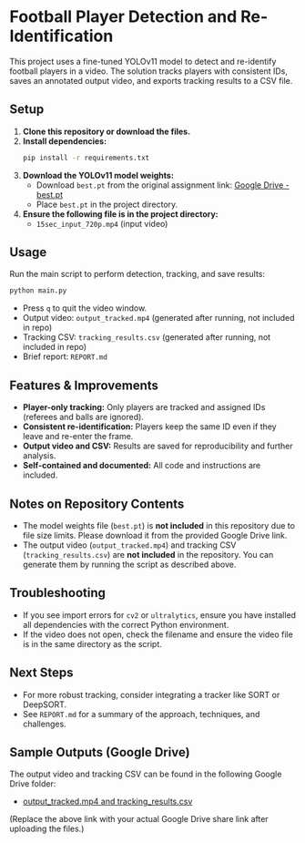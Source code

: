 # Football Player Detection and Re-Identification

This project uses a fine-tuned YOLOv11 model to detect and re-identify football players in a video. The solution tracks players with consistent IDs, saves an annotated output video, and exports tracking results to a CSV file.

## Setup

1. **Clone this repository or download the files.**
2. **Install dependencies:**
   ```bash
   pip install -r requirements.txt
   ```
3. **Download the YOLOv11 model weights:**
   - Download `best.pt` from the original assignment link: [Google Drive - best.pt](https://drive.google.com/file/d/1-5f0SHOSB9UXvP_enOoZNAMScrePVcMD/view)
   - Place `best.pt` in the project directory.
4. **Ensure the following file is in the project directory:**
   - `15sec_input_720p.mp4` (input video)

## Usage

Run the main script to perform detection, tracking, and save results:
```bash
python main.py
```
- Press `q` to quit the video window.
- Output video: `output_tracked.mp4` (generated after running, not included in repo)
- Tracking CSV: `tracking_results.csv` (generated after running, not included in repo)
- Brief report: `REPORT.md`

## Features & Improvements
- **Player-only tracking:** Only players are tracked and assigned IDs (referees and balls are ignored).
- **Consistent re-identification:** Players keep the same ID even if they leave and re-enter the frame.
- **Output video and CSV:** Results are saved for reproducibility and further analysis.
- **Self-contained and documented:** All code and instructions are included.

## Notes on Repository Contents
- The model weights file (`best.pt`) is **not included** in this repository due to file size limits. Please download it from the provided Google Drive link.
- The output video (`output_tracked.mp4`) and tracking CSV (`tracking_results.csv`) are **not included** in the repository. You can generate them by running the script as described above.

## Troubleshooting
- If you see import errors for `cv2` or `ultralytics`, ensure you have installed all dependencies with the correct Python environment.
- If the video does not open, check the filename and ensure the video file is in the same directory as the script.

## Next Steps
- For more robust tracking, consider integrating a tracker like SORT or DeepSORT.
- See `REPORT.md` for a summary of the approach, techniques, and challenges.

## Sample Outputs (Google Drive)

The output video and tracking CSV can be found in the following Google Drive folder:

- [output_tracked.mp4 and tracking_results.csv](https://drive.google.com/drive/folders/11ss82FIXKCDd0U5iwgr_qH-4ZmX3f39A?usp=sharing)

(Replace the above link with your actual Google Drive share link after uploading the files.) 